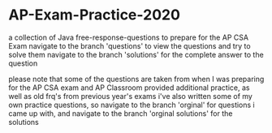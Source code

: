 # AP-Exam-Practice-2020
a collection of Java free-response-questions to prepare for the AP CSA Exam
navigate to the branch 'questions' to view the questions and try to solve them 
navigate to the branch 'solutions' for the complete answer to the question

please note that some of the questions are taken from when I was preparing for the AP CSA exam
and AP Classroom provided additional practice, as well as old frq's from previous year's exams
i've also written some of my own practice questions, so navigate to the branch 'orginal' for questions
i came up with, and navigate to the branch 'orginal solutions' for the solutions
